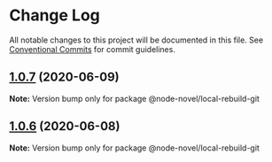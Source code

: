 # Change Log

All notable changes to this project will be documented in this file.
See [Conventional Commits](https://conventionalcommits.org) for commit guidelines.

## [1.0.7](https://github.com/bluelovers/ws-node-novel/compare/@node-novel/local-rebuild-git@1.0.6...@node-novel/local-rebuild-git@1.0.7) (2020-06-09)

**Note:** Version bump only for package @node-novel/local-rebuild-git





## [1.0.6](https://github.com/bluelovers/ws-node-novel/compare/@node-novel/local-rebuild-git@1.0.5...@node-novel/local-rebuild-git@1.0.6) (2020-06-08)

**Note:** Version bump only for package @node-novel/local-rebuild-git
